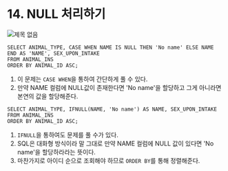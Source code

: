 # 14. NULL 처리하기
![제목 없음](https://user-images.githubusercontent.com/86516594/170821220-56c4ab76-cddf-4e5d-b3b3-75173e2cfa57.png)

```mysql
SELECT ANIMAL_TYPE, CASE WHEN NAME IS NULL THEN 'No name' ELSE NAME END AS 'NAME', SEX_UPON_INTAKE
FROM ANIMAL_INS 
ORDER BY ANIMAL_ID ASC;
```

1. 이 문제는 `CASE WHEN`을 통하여 간단하게 풀 수 있다.
2. 만약 NAME 컬럼에 NULL값이 존재한다면 'No name'을 할당하고 그게 아니라면 본연의 값을 할당해준다.

```mysql
SELECT ANIMAL_TYPE, IFNULL(NAME, 'No name') AS NAME, SEX_UPON_INTAKE
FROM ANIMAL_INS
ORDER BY ANIMAL_ID ASC;
```
1. `IFNULL`을 통하여도 문제를 풀 수가 있다.
2. SQL은 대화형 방식이라 말 그대로 만약 NAME 컬럼에 NULL 값이 있다면 'No name'을 할당하라라는 뜻이다.
3. 마찬가지로 아이디 순으로 조회해야 하므로 `ORDER BY`를 통해 정렬해준다.
